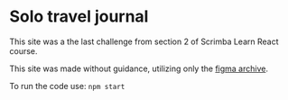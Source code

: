 # **Solo travel journal**

This site was a the last challenge from section 2 of Scrimba Learn React course.

This site was made without guidance, utilizing only the [figma archive](https://www.figma.com/file/QG4cOExkdbIbhSfWJhs2gs/Travel-Journal).

To run the code use: `npm start`
